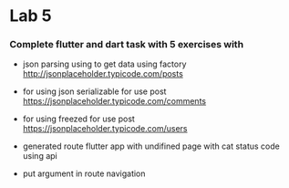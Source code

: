 # Lab 5

### Complete flutter and dart task with 5 exercises with 

- json parsing using to get data using factory http://jsonplaceholder.typicode.com/posts

- for using json serializable for use post https://jsonplaceholder.typicode.com/comments

- for using freezed for use post https://jsonplaceholder.typicode.com/users

- generated route flutter app with undifined page with cat status code using api

-  put argument in route navigation
    